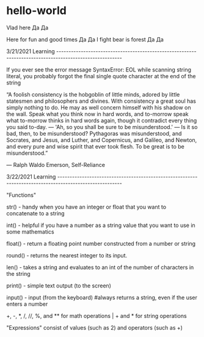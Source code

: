 # hello-world

Vlad here Да Да 

Here for fun and good times Да Да 
I fight bear is forest Да Да 

3/21/2021 Learning --------------------------------------------------------------------------------------------------------

If you ever see the error message SyntaxError: EOL while scanning string literal, you probably forgot the final single quote character at the end of the string

“A foolish consistency is the hobgoblin of little minds, adored by little statesmen and philosophers and divines. With consistency a great soul has simply nothing to do. He may as well concern himself with his shadow on the wall. Speak what you think now in hard words, and to-morrow speak what to-morrow thinks in hard words again, though it contradict every thing you said to-day. — 'Ah, so you shall be sure to be misunderstood.' — Is it so bad, then, to be misunderstood? Pythagoras was misunderstood, and Socrates, and Jesus, and Luther, and Copernicus, and Galileo, and Newton, and every pure and wise spirit that ever took flesh. To be great is to be misunderstood.”

― Ralph Waldo Emerson, Self-Reliance

3/22/2021 Learning --------------------------------------------------------------------------------------------------------

"Functions"

str() - handy when you have an integer or float that you want to concatenate to a string

int() - helpful if you have a number as a string value that you want to use in some mathematics

float() - return a floating point number constructed from a number or string

round() - returns the nearest integer to its input.

len() - takes a string and evaluates to an int of the number of characters in the string

print() - simple text output (to the screen)

input() - input (from the keyboard)
#always returns a string, even if the user enters a number

+, -, *, /, //, %, and ** for math operations | + and * for string operations

"Expressions" consist of values (such as 2) and operators (such as +)
